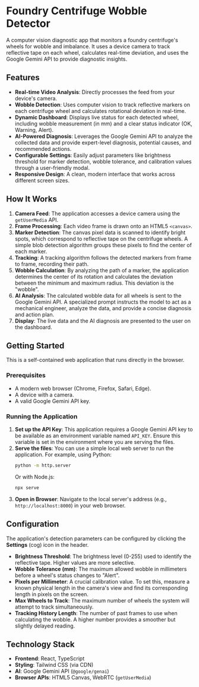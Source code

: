 # Foundry Centrifuge Wobble Detector

A computer vision diagnostic app that monitors a foundry centrifuge's wheels for wobble and imbalance. It uses a device camera to track reflective tape on each wheel, calculates real-time deviation, and uses the Google Gemini API to provide diagnostic insights.

## Features

- **Real-time Video Analysis**: Directly processes the feed from your device's camera.
- **Wobble Detection**: Uses computer vision to track reflective markers on each centrifuge wheel and calculates rotational deviation in real-time.
- **Dynamic Dashboard**: Displays live status for each detected wheel, including wobble measurement (in mm) and a clear status indicator (OK, Warning, Alert).
- **AI-Powered Diagnosis**: Leverages the Google Gemini API to analyze the collected data and provide expert-level diagnosis, potential causes, and recommended actions.
- **Configurable Settings**: Easily adjust parameters like brightness threshold for marker detection, wobble tolerance, and calibration values through a user-friendly modal.
- **Responsive Design**: A clean, modern interface that works across different screen sizes.

## How It Works

1.  **Camera Feed**: The application accesses a device camera using the `getUserMedia` API.
2.  **Frame Processing**: Each video frame is drawn onto an HTML5 `<canvas>`.
3.  **Marker Detection**: The canvas pixel data is scanned to identify bright spots, which correspond to reflective tape on the centrifuge wheels. A simple blob detection algorithm groups these pixels to find the center of each marker.
4.  **Tracking**: A tracking algorithm follows the detected markers from frame to frame, recording their path.
5.  **Wobble Calculation**: By analyzing the path of a marker, the application determines the center of its rotation and calculates the deviation between the minimum and maximum radius. This deviation is the "wobble".
6.  **AI Analysis**: The calculated wobble data for all wheels is sent to the Google Gemini API. A specialized prompt instructs the model to act as a mechanical engineer, analyze the data, and provide a concise diagnosis and action plan.
7.  **Display**: The live data and the AI diagnosis are presented to the user on the dashboard.

## Getting Started

This is a self-contained web application that runs directly in the browser.

### Prerequisites

- A modern web browser (Chrome, Firefox, Safari, Edge).
- A device with a camera.
- A valid Google Gemini API key.

### Running the Application

1.  **Set up the API Key**: This application requires a Google Gemini API key to be available as an environment variable named `API_KEY`. Ensure this variable is set in the environment where you are serving the files.
2.  **Serve the files**: You can use a simple local web server to run the application. For example, using Python:
    ```bash
    python -m http.server
    ```
    Or with Node.js:
    ```bash
    npx serve
    ```
3.  **Open in Browser**: Navigate to the local server's address (e.g., `http://localhost:8000`) in your web browser.

## Configuration

The application's detection parameters can be configured by clicking the **Settings** (cog) icon in the header.

- **Brightness Threshold**: The brightness level (0-255) used to identify the reflective tape. Higher values are more selective.
- **Wobble Tolerance (mm)**: The maximum allowed wobble in millimeters before a wheel's status changes to "Alert".
- **Pixels per Millimeter**: A crucial calibration value. To set this, measure a known physical length in the camera's view and find its corresponding length in pixels on the screen.
- **Max Wheels to Track**: The maximum number of wheels the system will attempt to track simultaneously.
- **Tracking History Length**: The number of past frames to use when calculating the wobble. A higher number provides a smoother but slightly delayed reading.

## Technology Stack

- **Frontend**: React, TypeScript
- **Styling**: Tailwind CSS (via CDN)
- **AI**: Google Gemini API (`@google/genai`)
- **Browser APIs**: HTML5 Canvas, WebRTC (`getUserMedia`)
